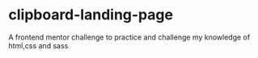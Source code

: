 # clipboard-landing-page
 A frontend mentor challenge to practice and challenge my knowledge of html,css and sass
